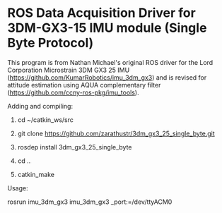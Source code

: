 # ROS Data Acquisition Driver for 3DM-GX3-15 IMU module (Single Byte Protocol)

This program is from Nathan Michael's original ROS driver for the Lord Corporation Microstrain 3DM GX3 25 IMU (https://github.com/KumarRobotics/imu_3dm_gx3) and is revised for attitude estimation using AQUA complementary filter (https://github.com/ccny-ros-pkg/imu_tools).

Adding and compiling:

1. cd ~/catkin_ws/src

2. git clone https://github.com/zarathustr/3dm_gx3_25_single_byte.git

3. rosdep install 3dm_gx3_25_single_byte

4. cd ..

5. catkin_make 


Usage:

rosrun imu_3dm_gx3 imu_3dm_gx3 _port:=/dev/ttyACM0



